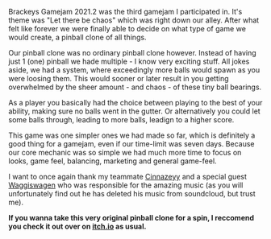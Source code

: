 Brackeys Gamejam 2021.2 was the third gamejam I participated in. It's theme was "Let there be chaos" which was right down our alley. After what felt like forever we were finally able to decide on what type of game we would create, a pinball clone of all things.

Our pinball clone was no ordinary pinball clone however. Instead of having just 1 (one) pinball we hade multiple - I know very exciting stuff. All jokes aside, we had a system, where exceedingly more balls would spawn as you were loosing them. This would sooner or later result in you getting overwhelmed by the sheer amount - and chaos - of these tiny ball bearings.

As a player you basically had the choice between playing to the best of your ability, making sure no balls went in the gutter. Or alternatively you could let some balls through, leading to more balls, leadign to a higher score.

This game was one simpler ones we had made so far, which is definitely a good thing for a gamejam, even if our time-limit was seven days. Because our core mechanic was so simple we had much more time to focus on looks, game feel, balancing, marketing and general game-feel.

I want to once again thank my teammate [Cinnazeyy](https://github.com/Cinnazeyy) and a special guest [Waggiswagen](https://soundcloud.com/waggiswagen) who was responsible for the amazing music (as you will unfortunately find out he has deleted his music from soundcloud, but trust me).

**If you wanna take this very original pinball clone for a spin, I reccomend you check it out over on [itch.io](https://cinnazeyy.itch.io/pinball-on-ketamine) as usual.**
